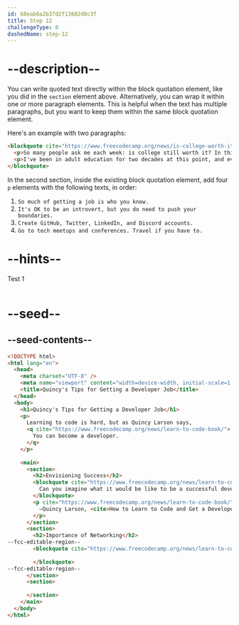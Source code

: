 ```yaml
---
id: 68eab6a2b37d2f13602d0c3f
title: Step 12
challengeType: 0
dashedName: step-12
---
```


# --description--

You can write quoted text directly within the block quotation element, like you did in the `section` element above. Alternatively, you can wrap it within one or more paragraph elements. This is helpful when the text has multiple paragraphs, but you want to keep them within the same block quotation element. 

Here's an example with two paragraphs:

```html
<blockquote cite="https://www.freecodecamp.org/news/is-college-worth-it/">
  <p>So many people ask me each week: is college still worth it? In this 1-hour video I answer this question and other commonly asked questions about university.</p>
  <p>I've been in adult education for two decades at this point, and even though I'm not a labor market economist, I do feel confident enough to answer these questions.</p>
</blockquote>
```

In the second section, inside the existing block quotation element, add four `p` elements with the following texts, in order: 

1. `So much of getting a job is who you know.` 
2. `It's OK to be an introvert, but you do need to push your boundaries.`
3. `Create GitHub, Twitter, LinkedIn, and Discord accounts.`
4. `Go to tech meetups and conferences. Travel if you have to.`

# --hints--

Test 1

```js

```

# --seed--

## --seed-contents--

```html
<!DOCTYPE html>
<html lang="en">
  <head>
    <meta charset="UTF-8" />
    <meta name="viewport" content="width=device-width, initial-scale=1.0" />
    <title>Quincy's Tips for Getting a Developer Job</title>
  </head>
  <body>
    <h1>Quincy's Tips for Getting a Developer Job</h1>
    <p>
      Learning to code is hard, but as Quincy Larson says, 
      <q cite="https://www.freecodecamp.org/news/learn-to-code-book/">
        You can become a developer.
      </q>
    </p>
    
    <main>
      <section>
        <h2>Envisioning Success</h2>
        <blockquote cite="https://www.freecodecamp.org/news/learn-to-code-book/">
          Can you imagine what it would be like to be a successful developer? To have built software systems that people rely upon?
        </blockquote>  
        <p cite="https://www.freecodecamp.org/news/learn-to-code-book/">
          —Quincy Larson, <cite>How to Learn to Code and Get a Developer Job [Full Book]</cite>
        </p>
      </section>
      <section>
        <h2>Importance of Networking</h2>
--fcc-editable-region--
        <blockquote cite="https://www.freecodecamp.org/news/learn-to-code-book/">
          
        </blockquote>
--fcc-editable-region--
      </section>
      <section>
        
      </section>
    </main>
  </body>
</html>
```
